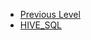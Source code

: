 <!-- docs/_sidebar.md created by Zachary Li -->

- [Previous Level](Languages/README)
- [HIVE_SQL](Languages\SQL\HIVE_SQL.md)
